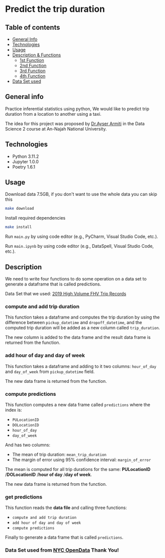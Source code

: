 # Predict the trip duration

## Table of contents

* [General Info](#general-info)
* [Technologies](#technologies)
* [Usage](#usage)
* [Description & Functions](#description)
  * [1st Function](#compute-and-add-trip-duration)
  * [2nd Function](#add-hour-of-day-and-day-of-week)
  * [3rd Function](#compute-predictions)
  * [4th Function](#get-predictions)
* [Data Set used](#data-set-used-from-nyc-opendata-thank-you)

## General info

Practice inferential statistics using python,
We would like to predict trip duration from a location to another using a taxi.


The idea for this project was proposed by [Dr.Ayser Armiti](https://www.linkedin.com/in/ayserarmiti?utm_source=share&utm_campaign=share_via&utm_content=profile&utm_medium=android_app) 
in the Data Science 2 course at An-Najah National University.

## Technologies
- Python 3.11.2
- Jupyter 1.0.0
- Poetry 1.6.1

## Usage
Download data 7.5GB, if you don't want to use the whole data you can skip this
```Bash
make download
```
Install required dependencies
```Bash
make install
```
Run `main.py` by using code editor (e.g., PyCharm, Visual Studio Code, etc.).

Run `main.ipynb` by using code editor (e.g., DataSpell, Visual Studio Code, etc.).

## Description
We need to write four functions to do some operation on a data set
to generate a dataframe that is called predictions.

Data Set that we used: [2019 High Volume FHV Trip Records](https://data.cityofnewyork.us/Transportation/2019-High-Volume-FHV-Trip-Records/4p5c-cbgn/data)

### compute and add trip duration
This function takes a dataframe and computes the trip duration by using the difference between
`pickup_datetime` and `dropoff_datetime`, and the computed trip duration will be added as a new column called `trip_duration`.

The new column is added to the data frame and the result data frame is returned from the function.

### add hour of day and day of week

This function takes a dataframe and adding to it two columns: `hour_of_day` and `day_of_week` from `pickup_datetime` field.

The new data frame is returned from the function.

### compute predictions

This function computes a new data frame called `predictions` where the index is:

- `PULocationID`
- `DOLocationID`
- `hour_of_day`
- `day_of_week`

And has two columns:

- The mean of trip duration: `mean_trip_duration`  
- The margin of error using 95% confidence interval: `margin_of_error`

The mean is computed for all trip durations for the same: **PULocationID** /**DOLocationID** /**hour of day** /**day of week**.

The new data frame is returned from the function.

### get predictions
This function reads the **data file** and calling three functions:

- `compute and add trip duration`
- `add hour of day and day of week`
- `compute predictions`

Finally to generate a data frame  that is called `predictions`.

### Data Set used from [NYC OpenData](https://opendata.cityofnewyork.us) Thank You!

